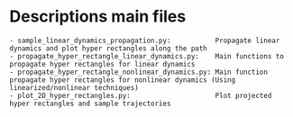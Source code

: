 # Descriptions main files

    - sample_linear_dynamics_propagation.py:           Propagate linear dynamics and plot hyper rectangles along the path
    - propagate_hyper_rectangle_linear_dynamics.py:    Main functions to propagate hyper rectangles for linear dynamics
    - propagate_hyper_rectangle_nonlinear_dynamics.py: Main function propagate hyper rectangles for nonlinear dynamics (Using linearized/nonlinear techniques)
    - plot_2D_hyper_rectangles.py:                     Plot projected hyper rectangles and sample trajectories
